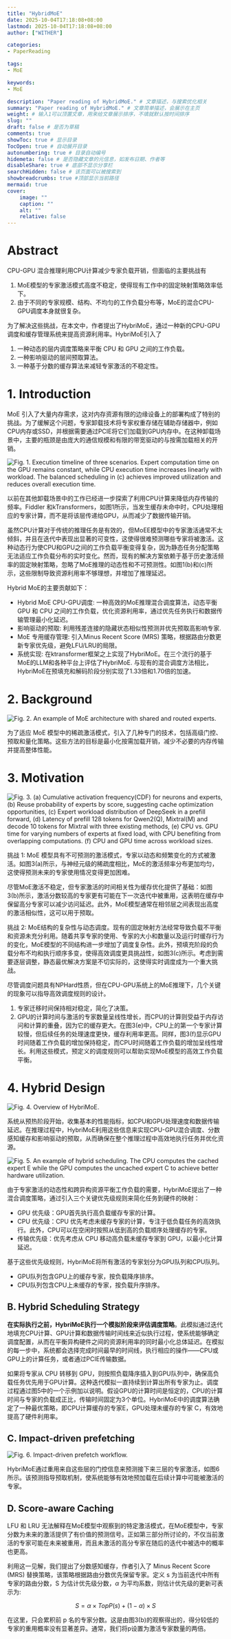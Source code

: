 ```yaml
---
title: "HybridMoE"
date: 2025-10-04T17:18:08+08:00
lastmod: 2025-10-04T17:18:08+08:00
author: ["WITHER"]

categories:
- PaperReading

tags:
- MoE

keywords:
- MoE

description: "Paper reading of HybridMoE." # 文章描述，与搜索优化相关
summary: "Paper reading of HybridMoE." # 文章简单描述，会展示在主页
weight: # 输入1可以顶置文章，用来给文章展示排序，不填就默认按时间排序
slug: ""
draft: false # 是否为草稿
comments: true
showToc: true # 显示目录
TocOpen: true # 自动展开目录
autonumbering: true # 目录自动编号
hidemeta: false # 是否隐藏文章的元信息，如发布日期、作者等
disableShare: true # 底部不显示分享栏
searchHidden: false # 该页面可以被搜索到
showbreadcrumbs: true #顶部显示当前路径
mermaid: true
cover:
    image: ""
    caption: ""
    alt: ""
    relative: false
---
```


# Abstract

CPU-GPU 混合推理利用CPU计算减少专家负载开销，但面临的主要挑战有
1. MoE模型的专家激活模式高度不稳定，使得现有工作中的固定映射策略效率低下。
2. 由于不同的专家规模、结构、不均匀的工作负载分布等，MoE的混合CPU-GPU调度本身就很复杂。

为了解决这些挑战，在本文中，作者提出了HybriMoE，通过一种新的CPU-GPU调度和缓存管理系统来提高资源利用率。HybriMoE引入了
1. 一种动态的层内调度策略来平衡 CPU 和 GPU 之间的工作负载。
2. 一种影响驱动的层间预取算法。
3. 一种基于分数的缓存算法来减轻专家激活的不稳定性。

# 1. Introduction

MoE 引入了大量内存需求，这对内存资源有限的边缘设备上的部署构成了特别的挑战。为了缓解这个问题，专家卸载技术将专家权重存储在辅助存储器中，例如CPU内存或SSD，并根据需要通过PCIE将它们加载到GPU内存中。在这种卸载场景中，主要的瓶颈是由庞大的通信规模和有限的带宽驱动的与按需加载相关的开销。

![Fig. 1. Execution timeline of three scenarios. Expert computation time on the GPU remains constant, while CPU execution time increases linearly with workload. The balanced scheduling in (c) achieves improved utilization and reduces overall execution time.](https://share.note.youdao.com/yws/api/personal/file/WEBa8c0cc47afb3a87ed286eca150ad47dd?method=download&shareKey=cdbe739301169c904c235aa8b725291a "Fig. 1. Execution timeline of three scenarios. Expert computation time on the GPU remains constant, while CPU execution time increases linearly with workload. The balanced scheduling in (c) achieves improved utilization and reduces overall execution time.")

以前在其他卸载场景中的工作已经进一步探索了利用CPU计算来降低内存传输的频率。Fiddler 和kTransformers，如图1所示，当发生缓存未命中时，CPU处理相应的专家计算，而不是将该层传递给GPU，从而减少了数据传输开销。

虽然CPU计算对于传统的推理任务是有效的，但MoEE模型中的专家激活通常不太倾斜，并且在迭代中表现出显著的可变性，这使得很难预测哪些专家将被激活。这种动态行为使CPU和GPU之间的工作负载平衡变得复杂，因为静态任务分配策略无法适应工作负载分布的实时变化。然而，现有的解决方案依赖于基于历史激活频率的固定映射策略，忽略了MoE推理的动态性和不可预测性。如图1(b)和(c)所示，这些限制导致资源利用率不够理想，并增加了推理延迟。

Hybrid MoE的主要贡献如下：
- Hybrid MoE CPU-GPU调度: 一种高效的MoE推理混合调度算法，动态平衡 GPU 和 CPU 之间的工作负载，优化资源利用率，通过优先任务执行和数据传输管理最小化延迟。
- 影响驱动的预取: 利用残差连接的隐藏状态相似性预测并优先预取高影响专家.
- MoE 专用缓存管理: 引入Minus Recent Score (MRS) 策略，根据路由分数更新专家优先级，避免LFU/LRU的局限。
- 系统实现: 在ktransformer框架之上实现了HybriMoE。在三个流行的基于MoE的LLM和各种平台上评估了HybriMoE. 与现有的混合调度方法相比，HybriMoE在预填充和解码阶段分别实现了1.33倍和1.70倍的加速。

# 2. Background

![Fig. 2. An example of MoE architecture with shared and routed experts.](https://share.note.youdao.com/yws/api/personal/file/WEB911172ec63d56469e48cccc150fade49?method=download&shareKey=6f847b384031b013bc105027f1f86979 "Fig. 2. An example of MoE architecture with shared and routed experts.")

为了适应 MoE 模型中的稀疏激活模式，引入了几种专门的技术，包括高级门控、预取和量化策略。这些方法的目标是最小化按需加载开销，减少不必要的内存传输并提高整体性能。

# 3. Motivation

![Fig. 3. (a) Cumulative activation frequency(CDF) for neurons and experts, (b) Reuse probability of experts by score, suggesting cache optimization opportunities, (c) Expert workload distribution of DeepSeek in a prefill forward, (d) Latency of prefill 128 tokens for Qwen2(Q), Mixtral(M) and decode 10 tokens for Mixtral with three existing methods, (e) CPU vs. GPU time for varying numbers of experts at fixed load, with CPU benefiting from overlapping computations. (f) CPU and GPU time across workload sizes.](https://share.note.youdao.com/yws/api/personal/file/WEB2ebd4355ac5b1669ca007ee4f38c0003?method=download&shareKey=19d3a29b8a4d856a57be47a806b9fa32 "Fig. 3. (a) Cumulative activation frequency(CDF) for neurons and experts, (b) Reuse probability of experts by score, suggesting cache optimization opportunities, (c) Expert workload distribution of DeepSeek in a prefill forward, (d) Latency of prefill 128 tokens for Qwen2(Q), Mixtral(M) and decode 10 tokens for Mixtral with three existing methods, (e) CPU vs. GPU time for varying numbers of experts at fixed load, with CPU benefiting from overlapping computations. (f) CPU and GPU time across workload sizes.")

挑战 1: MoE 模型具有不可预测的激活模式，专家以动态和频繁变化的方式被激活。如图3(a)所示，与神经元级的稀疏度相比，MoE的激活频率分布更加均匀，这使得预测未来的专家使用情况变得更加困难。

尽管MoE激活不稳定，但专家激活的时间相关性为缓存优化提供了基础：如图3(b)所示，激活分数较高的专家更有可能在下一次迭代中被重用，这表明在缓存中保留高分专家可以减少访问延迟。此外，MoE模型通常在相邻层之间表现出高度的激活相似性，这可以用于预取。

挑战 2: MoE结构的复杂性与动态调度。现有的固定映射方法经常导致负载不平衡和资源未充分利用。随着共享专家的使用、专家的大小和数量以及运行时缓存行为的变化，MoE模型的不同结构进一步增加了调度复杂性。此外，预填充阶段的负载分布不均和执行顺序多变，使得高效调度更具挑战性，如图3(c)所示。考虑到需要逐层调整，静态最优解决方案是不切实际的，这使得实时调度成为一个重大挑战。

尽管调度问题具有NPHard性质，但在CPU-GPU系统上的MoE推理下，几个关键的现象可以指导高效调度规则的设计。
1. 专家迁移时间保持相对稳定，简化了决策。
2. GPU的计算时间与激活的专家数量呈线性增长，而CPU的计算则受益于内存访问和计算的重叠，因为它的缓存更大。在图3(e)中，CPU上的第一个专家计算较慢，但后续任务的处理速度更快，缓存利用率更高。同样，图3(f)显示GPU时间随着工作负载的增加保持稳定，而CPU时间随着工作负载的增加呈线性增长。利用这些模式，预定义的调度规则可以帮助实现MoE模型的高效工作负载平衡。

# 4. Hybrid Design

![Fig. 4. Overview of HybriMoE.](https://share.note.youdao.com/yws/api/personal/file/WEBd670330b691a41e00634644bf2d046e4?method=download&shareKey=31ba7662dddc4d7942f8f889cbe5243d "Fig. 4. Overview of HybriMoE.")

系统从预热阶段开始，收集基本的性能指标，如CPU和GPU处理速度和数据传输延迟。在推理过程中，HybriMoE利用这些信息来实现CPU-GPU混合调度、分数感知缓存和影响驱动的预取，从而确保在整个推理过程中高效地执行任务并优化资源。

![Fig. 5. An example of hybrid scheduling. The CPU computes the cached expert E while the GPU computes the uncached expert C to achieve better hardware utilization.](https://share.note.youdao.com/yws/api/personal/file/WEBf48f14a1b7b7e72a02261b9fddfdbf8a?method=download&shareKey=b813671542af6fa9cefa129a720aba87 "Fig. 5. An example of hybrid scheduling. The CPU computes the cached expert E while the GPU computes the uncached expert C to achieve better hardware utilization.")

由于专家激活的动态性和跨异构资源平衡工作负载的需要，HybriMoE提出了一种混合调度策略，通过引入三个关键优先级规则来简化任务到硬件的映射：
- GPU 优先级：GPU首先执行高负载缓存专家的计算。
- CPU 优先级：CPU 优先考虑未缓存专家的计算，专注于低负载任务的高效执行。此外，CPU可以在空闲时按照从低到高的负载顺序处理缓存的专家。
- 传输优先级：优先考虑从 CPU 移动高负载未缓存专家到 GPU，以最小化计算延迟。

基于这些优先级规则，HybriMoE将所有激活的专家划分为GPU队列和CPU队列。
- GPU队列包含GPU上的缓存专家，按负载降序排序。
- CPU队列包含CPU上未缓存的专家，按负载升序排序。

## B. Hybrid Scheduling Strategy

**在实际执行之前，HybriMoE执行一个模拟阶段来评估调度策略**。此模拟通过迭代地填充CPU计算、GPU计算和数据传输时间线来近似执行过程，使系统能够确定调度配置，从而在平衡异构硬件之间的资源利用率的同时最小化总体延迟。在模拟的每一步中，系统都会选择完成时间最早的时间线，执行相应的操作——CPU或GPU上的计算任务，或者通过PCIE传输数据。

如果将专家从 CPU 转移到 GPU，则按照负载降序插入到GPU队列中，确保高负载任务优先用于GPU计算。这种迭代模拟一直持续到计算出所有专家为止。调度过程通过图5中的一个示例加以说明。假设GPU的计算时间是恒定的，CPU的计算时间与专家的负载成正比，传输时间固定为3个单位。HybriMoE中的调度算法确定了一种最优策略，即CPU计算缓存的专家E，GPU处理未缓存的专家 C，有效地提高了硬件利用率。

## C. Impact-driven prefetching

![Fig. 6. Impact-driven prefetch workflow.](https://share.note.youdao.com/yws/api/personal/file/WEB5ef0109eb67cfe0f08c131e1e37537b0?method=download&shareKey=5417382ea15885308f544d7aa2155db3 "Fig. 6. Impact-driven prefetch workflow.")

HybriMoE通过重用来自这些层的门控信息来预测接下来三层的专家激活，如图6所示。该预测指导预取机制，使系统能够有效地预加载在后续计算中可能被激活的专家。

## D. Score-aware Caching

LFU 和 LRU 无法解释在MoE模型中观察到的特定激活模式，在MoE模型中，专家分数为未来的激活提供了有价值的预测信号。正如第三部分所讨论的，不仅当前激活的专家可能在未来被重用，而且未激活的高分专家在随后的迭代中被选中的概率也更高。

利用这一见解，我们提出了分数感知缓存，作者引入了 Minus Recent Score (MRS) 替换策略，该策略根据路由分数优先保留专家。定义 s 为当前迭代中所有专家的路由分数，S 为估计优先级分数，$\alpha$ 为平均系数，则估计优先级的更新可表示为:

$$
S=\alpha\times TopP(s)+(1-\alpha)\times S
$$

在这里，只会累积前 p 名的专家分数。这是由图3(b)的观察得出的，得分较低的专家的重用概率没有显著差异。通常，我们将p设置为激活专家数量的两倍。